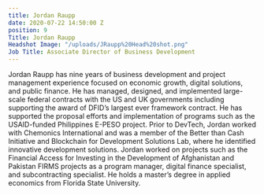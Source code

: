 ```yaml
---
title: Jordan Raupp
date: 2020-07-22 14:50:00 Z
position: 9
Title: Jordan Raupp
Headshot Image: "/uploads/JRaupp%20Head%20shot.png"
Job Title: Associate Director of Business Development
---
```


Jordan Raupp has nine years of business development and project management experience focused on economic growth, digital solutions, and public finance. He has managed, designed, and implemented large-scale federal contracts with the US and UK governments including supporting the award of DFID’s largest ever framework contract. He has supported the proposal efforts and implementation of programs such as the USAID-funded Philippines E-PESO project. Prior to DevTech, Jordan worked with Chemonics International and was a member of the Better than Cash Initiative and Blockchain for Development Solutions Lab, where he identified innovative development solutions. Jordan worked on projects such as the Financial Access for Investing in the Development of Afghanistan and Pakistan FIRMS projects as a program manager, digital finance specialist, and subcontracting specialist. He holds a master’s degree in applied economics from Florida State University. 
